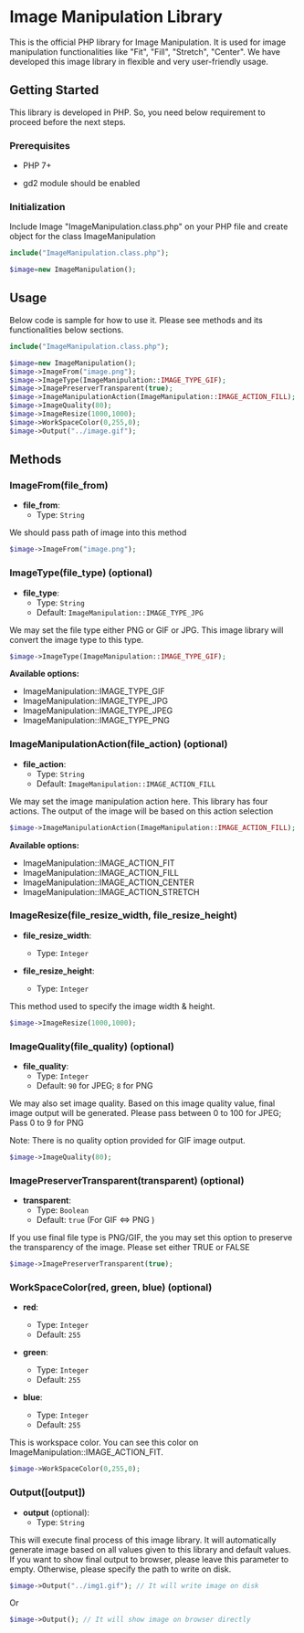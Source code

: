 # Image Manipulation Library

This is the official PHP library for Image Manipulation. It is used for image manipulation functionalities like "Fit", "Fill", "Stretch", "Center". We have developed this image library in flexible and very user-friendly
usage.

## Getting Started

This library is developed in PHP. So, you need below requirement to proceed before the next steps.

### Prerequisites

* PHP 7+

* gd2 module should be enabled

### Initialization

Include Image "ImageManipulation.class.php" on your PHP file and create object for the class ImageManipulation

```php
include("ImageManipulation.class.php");

$image=new ImageManipulation();
```

## Usage

Below code is sample for how to use it. Please see methods and its functionalities below sections.

```php
include("ImageManipulation.class.php");

$image=new ImageManipulation();
$image->ImageFrom("image.png");
$image->ImageType(ImageManipulation::IMAGE_TYPE_GIF);
$image->ImagePreserverTransparent(true);
$image->ImageManipulationAction(ImageManipulation::IMAGE_ACTION_FILL);
$image->ImageQuality(80);
$image->ImageResize(1000,1000);
$image->WorkSpaceColor(0,255,0);
$image->Output("../image.gif");
```

## Methods

### ImageFrom(file_from)

- **file_from**:
  - Type: `String`

We should pass path of image into this method

```php
$image->ImageFrom("image.png");
```

### ImageType(file_type) (optional)

- **file_type**:
  - Type: `String`
  - Default: `ImageManipulation::IMAGE_TYPE_JPG`

We may set the file type either PNG or GIF or JPG. This image library will convert the image type to this type.

```php
$image->ImageType(ImageManipulation::IMAGE_TYPE_GIF);
```

**Available options:**

* ImageManipulation::IMAGE_TYPE_GIF
* ImageManipulation::IMAGE_TYPE_JPG
* ImageManipulation::IMAGE_TYPE_JPEG
* ImageManipulation::IMAGE_TYPE_PNG

### ImageManipulationAction(file_action) (optional)

- **file_action**:
  - Type: `String`
  - Default: `ImageManipulation::IMAGE_ACTION_FILL`
  
We may set the image manipulation action here. This library has four actions. The output of the image will be based on this action selection

```php
$image->ImageManipulationAction(ImageManipulation::IMAGE_ACTION_FILL);
```

**Available options:**

* ImageManipulation::IMAGE_ACTION_FIT
* ImageManipulation::IMAGE_ACTION_FILL
* ImageManipulation::IMAGE_ACTION_CENTER
* ImageManipulation::IMAGE_ACTION_STRETCH

### ImageResize(file_resize_width, file_resize_height)

- **file_resize_width**:
  - Type: `Integer`

- **file_resize_height**:
  - Type: `Integer`

This method used to specify the image width & height.

```php
$image->ImageResize(1000,1000);
```

### ImageQuality(file_quality) (optional)

- **file_quality**:
  - Type: `Integer`
  - Default: `90` for JPEG; `8` for PNG
  
We may also set image quality. Based on this image quality value, final image output will be generated. Please pass between 0 to 100 for JPEG; Pass 0 to 9 for PNG

Note: There is no quality option provided for GIF image output.

```php
$image->ImageQuality(80);
```

### ImagePreserverTransparent(transparent) (optional)

- **transparent**:
  - Type: `Boolean`
  - Default: `true` (For GIF <=> PNG )
  
If you use final file type is PNG/GIF, the you may set this option to preserve the transparency of the image. Please set either TRUE or FALSE

```php
$image->ImagePreserverTransparent(true);
```

### WorkSpaceColor(red, green, blue) (optional)

- **red**:
  - Type: `Integer`
  - Default: `255`

- **green**:
  - Type: `Integer`
  - Default: `255`
  
- **blue**:
  - Type: `Integer`
  - Default: `255`
  
This is workspace color. You can see this color on ImageManipulation::IMAGE_ACTION_FIT.

```php
$image->WorkSpaceColor(0,255,0);
```

### Output([output])

- **output** (optional):
  - Type: `String`

This will execute final process of this image library. It will automatically generate image based on all values given to this library and default values. If you want to show final output to browser, please leave this parameter to empty. Otherwise, please specify the path to write on disk.

```php
$image->Output("../img1.gif"); // It will write image on disk
```

Or

```php
$image->Output(); // It will show image on browser directly
```
